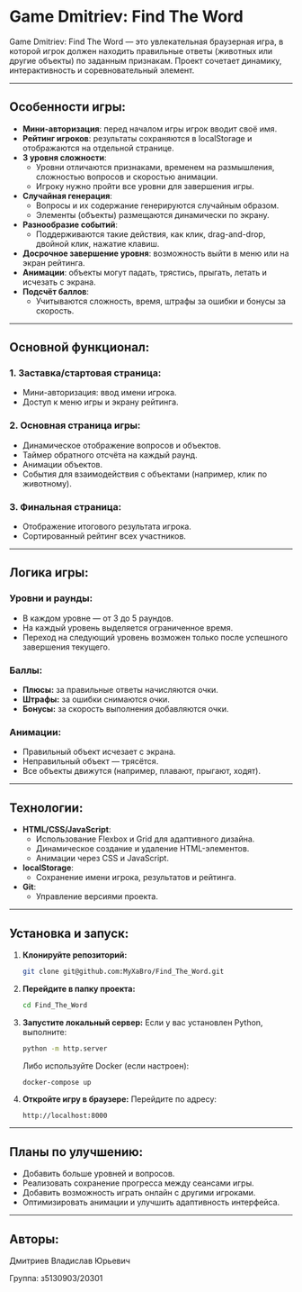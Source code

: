 # Game Dmitriev: Find The Word

Game Dmitriev: Find The Word — это увлекательная браузерная игра, в которой игрок должен находить правильные ответы (животных или другие объекты) по заданным признакам. Проект сочетает динамику, интерактивность и соревновательный элемент.

---

## Особенности игры:

- **Мини-авторизация**: перед началом игры игрок вводит своё имя.
- **Рейтинг игроков**: результаты сохраняются в localStorage и отображаются на отдельной странице.
- **3 уровня сложности**:
    - Уровни отличаются признаками, временем на размышления, сложностью вопросов и скоростью анимации.
    - Игроку нужно пройти все уровни для завершения игры.
- **Случайная генерация**:
    - Вопросы и их содержание генерируются случайным образом.
    - Элементы (объекты) размещаются динамически по экрану.
- **Разнообразие событий**:
    - Поддерживаются такие действия, как клик, drag-and-drop, двойной клик, нажатие клавиш.
- **Досрочное завершение уровня**: возможность выйти в меню или на экран рейтинга.
- **Анимации**: объекты могут падать, трястись, прыгать, летать и исчезать с экрана.
- **Подсчёт баллов**:
    - Учитываются сложность, время, штрафы за ошибки и бонусы за скорость.

---

## Основной функционал:

### 1. Заставка/стартовая страница:
- Мини-авторизация: ввод имени игрока.
- Доступ к меню игры и экрану рейтинга.

### 2. Основная страница игры:
- Динамическое отображение вопросов и объектов.
- Таймер обратного отсчёта на каждый раунд.
- Анимации объектов.
- События для взаимодействия с объектами (например, клик по животному).

### 3. Финальная страница:
- Отображение итогового результата игрока.
- Сортированный рейтинг всех участников.

---

## Логика игры:

### Уровни и раунды:
- В каждом уровне — от 3 до 5 раундов.
- На каждый уровень выделяется ограниченное время.
- Переход на следующий уровень возможен только после успешного завершения текущего.

### Баллы:
- **Плюсы:** за правильные ответы начисляются очки.
- **Штрафы:** за ошибки снимаются очки.
- **Бонусы:** за скорость выполнения добавляются очки.

### Анимации:
- Правильный объект исчезает с экрана.
- Неправильный объект — трясётся.
- Все объекты движутся (например, плавают, прыгают, ходят).

---

## Технологии:
- **HTML/CSS/JavaScript**:
    - Использование Flexbox и Grid для адаптивного дизайна.
    - Динамическое создание и удаление HTML-элементов.
    - Анимации через CSS и JavaScript.
- **localStorage**:
    - Сохранение имени игрока, результатов и рейтинга.
- **Git**:
    - Управление версиями проекта.

---

## Установка и запуск:

1. **Клонируйте репозиторий:**
   ```bash
   git clone git@github.com:MyXaBro/Find_The_Word.git
   ```

2. **Перейдите в папку проекта:**
   ```bash
   cd Find_The_Word
   ```

3. **Запустите локальный сервер:**
   Если у вас установлен Python, выполните:
   ```bash
   python -m http.server
   ```

   Либо используйте Docker (если настроен):
   ```bash
   docker-compose up
   ```

4. **Откройте игру в браузере:**
   Перейдите по адресу:
   ```
   http://localhost:8000
   ```

---

## Планы по улучшению:
- Добавить больше уровней и вопросов.
- Реализовать сохранение прогресса между сеансами игры.
- Добавить возможность играть онлайн с другими игроками.
- Оптимизировать анимации и улучшить адаптивность интерфейса.

---

## Авторы:
Дмитриев Владислав Юрьевич

Группа: з5130903/20301

